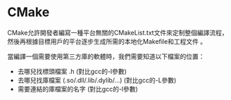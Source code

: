 # CMake

CMake允許開發者編寫一種平台無關的CMakeList.txt文件來定制整個編譯流程，然後再根據目標用戶的平台逐步生成所需的本地化Makefile和工程文件。

當編譯一個需要使用第三方庫的軟體時，我們需要知道以下檔案的位置：

* 去哪兒找標頭檔案 .h  &#x20;(對比gcc的-I參數)
* 去哪兒找庫檔案 (.so/.dll/.lib/.dylib/...)  (對比gcc的-L參數)
*   需要連結的庫檔案的名字    (對比gcc的-l參數)

